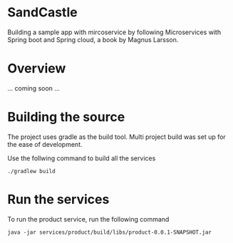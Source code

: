 # SandCastle
 
Building a sample app with mircoservice by following Microservices with Spring boot and Spring cloud,  a book by Magnus Larsson.

# Overview

... coming soon ...

# Building the source

The project uses gradle as the build tool. Multi project build was set up for the ease of development.

Use the follwing command to build all the services

```
./gradlew build
```

# Run the services

To run the product service, run the following command 
```shell
java -jar services/product/build/libs/product-0.0.1-SNAPSHOT.jar
```